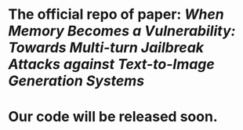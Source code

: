 # The official repo of paper: *When Memory Becomes a Vulnerability: Towards Multi-turn Jailbreak Attacks against Text-to-Image Generation Systems*

# Our code will be released soon.
